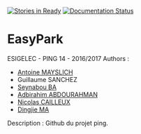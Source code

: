 [![Stories in Ready](https://badge.waffle.io/Synodra/EasyPark.png?label=ready&title=Ready)](https://waffle.io/Synodra/EasyPark)
[![Documentation Status](https://readthedocs.org/projects/easypark/badge/?version=latest)](http://easypark.readthedocs.io/en/latest/?badge=latest)

# EasyPark
ESIGELEC - PING 14 - 2016/2017
Authors :

- [Antoine MAYSLICH](https://github.com/Synodra)
- Guillaume SANCHEZ
- [Seynabou BA](https://github.com/SeynabouBa)
- [Adbirahim ABDOURAHMAN](https://github.com/abdi94)
- [Nicolas CAILLEUX](https://github.com/ncailleux)
- [Dingjie MA](https://github.com/mdj2812)


Description :
Github du projet ping.
